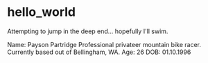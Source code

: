 # hello_world
Attempting to jump in the deep end... hopefully I'll swim.

Name: Payson Partridge
Professional privateer mountain bike racer.
Currently based out of Bellingham, WA.
Age: 26
DOB: 01.10.1996
